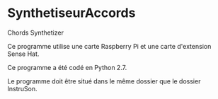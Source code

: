 # SynthetiseurAccords
Chords Synthetizer

Ce programme utilise une carte Raspberry Pi et une carte d'extension Sense Hat.

Ce programme a été codé en Python 2.7.

Le programme doit être situé dans le même dossier que le dossier InstruSon.
